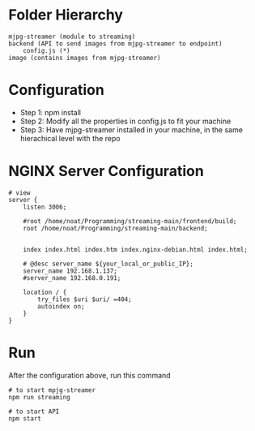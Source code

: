# Folder Hierarchy
```	
mjpg-streamer (module to streaming)
backend (API to send images from mjpg-streamer to endpoint)	
    config.js (*)
image (contains images from mjpg-streamer)	
```

# Configuration
* Step 1: npm install
* Step 2: Modify all the properties in config.js to fit your machine
* Step 3: Have mjpg-streamer installed in your machine, in the same hierachical level with the repo

# NGINX Server Configuration
```
# view
server {
	listen 3006;

	#root /home/noat/Programming/streaming-main/frontend/build;
	root /home/noat/Programming/streaming-main/backend;


	index index.html index.htm index.nginx-debian.html index.html;

    # @desc server_name ${your_local_or_public_IP};
	server_name 192.168.1.137;
	#server_name 192.168.0.191;

	location / {
		try_files $uri $uri/ =404;		
		autoindex on;	
	}
}
```

# Run
After the configuration above, run this command
```
# to start mpjg-streamer
npm run streaming

# to start API
npm start
```
